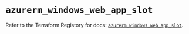 # `azurerm_windows_web_app_slot`

Refer to the Terraform Registory for docs: [`azurerm_windows_web_app_slot`](https://www.terraform.io/docs/providers/azurerm/r/windows_web_app_slot).
